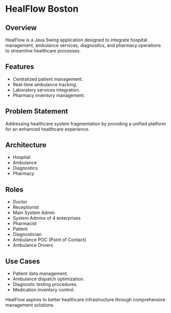 # HealFlow Boston

## Overview
HealFlow is a Java Swing application designed to integrate hospital management, ambulance services, diagnostics, and pharmacy operations to streamline healthcare processes.

## Features
- Centralized patient management.
- Real-time ambulance tracking.
- Laboratory services integration.
- Pharmacy inventory management.

## Problem Statement
Addressing healthcare system fragmentation by providing a unified platform for an enhanced healthcare experience.

## Architecture
- Hospital
- Ambulance
- Diagnostics
- Pharmacy

## Roles
- Doctor
- Receptionist
- Main System Admin
- System Admins of 4 enterprises
- Pharmacist
- Patient
- Diagnostician
- Ambulance POC (Point of Contact)
- Ambulance Drivers

## Use Cases
- Patient data management.
- Ambulance dispatch optimization.
- Diagnostic testing procedures.
- Medication inventory control.


HealFlow aspires to better healthcare infrastructure through comprehensive management solutions.

